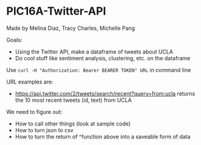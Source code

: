 # PIC16A-Twitter-API
Made by Melina Diaz, Tracy Charles, Michelle Pang

Goals:
- Using the Twitter API, make a dataframe of tweets about UCLA
- Do cool stuff like sentiment analysis, clustering, etc. on the dataframe


Use `curl -H "Authorization: Bearer BEARER TOKEN" URL` in command line

URL examples are:
- https://api.twitter.com/2/tweets/search/recent?query=from:ucla returns the 10 most recent tweets (id, text) from UCLA


We need to figure out:
- How to call other things (look at sample code)
- How to turn json to csv
- How to turn the return of ^function above into a saveable form of data
